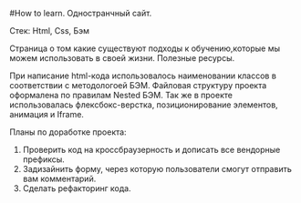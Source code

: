 #How to learn. Одностранчный сайт. 

Стек: Html, Css, Бэм

 Страница о том какие существуют подходы к обучению,которые мы можем использовать в своей жизни. 
 Полезные ресурсы.
 
 При написание html-кода использовалось наименовании классов в соответствии с методологоей БЭМ.
 Файловая структуру проекта оформалена по правилам Nested БЭМ. 
 Так же в проекте использовалась флексбокс-верстка, позиционирование элементов, анимация и Iframe.
 
 Планы по доработке проекта:
 
 1. Проверить код на кроссбраузерность и дописать все вендорные префиксы.
 2. Задизайнить форму, через которую пользователи смогут отправить вам комментарий.
 3. Сделать рефакторинг кода.


